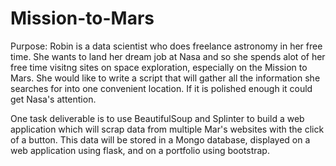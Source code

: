 # Mission-to-Mars
Purpose:
Robin is a data scientist who does freelance astronomy in her free time. She wants to land her dream job at Nasa and so she spends alot of her free time visitng sites on space exploration, especially on the Mission to Mars. She would like to write a script that will gather all the information she searches for into one convenient location. If it is polished enough it could get Nasa's attention.

One task deliverable is to use BeautifulSoup and Splinter to build a web application which will scrap data from multiple Mar's websites with the click of a button. This data will be stored in a Mongo database, displayed on a web application using flask, and on a portfolio using bootstrap.

